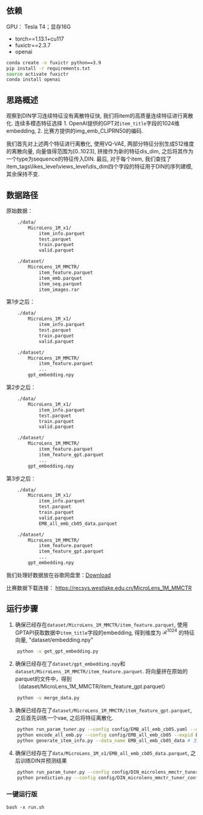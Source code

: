 
## 依赖

GPU： Tesla T4；显存16G

+ torch==1.13.1+cu117
+ fuxictr==2.3.7
+ openai

```sh
conda create -n fuxictr python==3.9
pip install -r requirements.txt
source activate fuxictr
conda install openai
```


## 思路概述
观察到DIN学习连续特征没有离散特征快, 我们将item的高质量连续特征进行离散化. 连续多模态特征选择
    1. OpenAI提供的GPT对`item_title`字段的1024维embedding, 
    2. 比赛方提供的img_emb_CLIPRN50的编码.

我们首先对上述两个特征进行离散化, 使用VQ-VAE, 两部分特征分别生成512维度的离散向量, 向量值得范围为[0..1023], 拼接作为新的特征dis_dim, 之后将其作为一个type为sequence的特征传入DIN. 最后, 对于每个item, 我们查找了item_tags\likes_level\views_level\dis_dim四个字段的特征用于DIN的序列建模, 其余保持不变.

##  数据路径

原始数据：
```txt
    ./data/
        MicroLens_1M_x1/
            item_info.parquet
            test.parquet
            train.parquet
            valid.parquet

    ./dataset/
        MicroLens_1M_MMCTR/
            item_feature.parquet
            item_emb.parquet   
            item_seq.parquet  
            item_images.rar  
```

第1步之后：
```txt
    ./data/
        MicroLens_1M_x1/
            item_info.parquet
            test.parquet
            train.parquet
            valid.parquet

    ./dataset/
        MicroLens_1M_MMCTR/
            item_feature.parquet
            ...
        gpt_embedding.npy
```

第2步之后：
```txt
    ./data/
        MicroLens_1M_x1/
            item_info.parquet
            test.parquet
            train.parquet
            valid.parquet

    ./dataset/
        MicroLens_1M_MMCTR/
            item_feature.parquet
            item_feature_gpt.parquet
            ...
        gpt_embedding.npy
```

第3步之后：
```txt
    ./data/
        MicroLens_1M_x1/
            item_info.parquet
            test.parquet
            train.parquet
            valid.parquet
            EMB_all_emb_cb05_data.parquet

    ./dataset/
        MicroLens_1M_MMCTR/
            item_feature.parquet
            item_feature_gpt.parquet
            ...
        gpt_embedding.npy
```

我们处理好数据放在谷歌网盘里：[Download](https://drive.google.com/drive/folders/1gBLHc1lXqW1IqyihuiBVuExz2LX3sJ_n?usp=sharing)

比赛数据下载连接： https://recsys.westlake.edu.cn/MicroLens_1M_MMCTR

## 运行步骤

1. 确保已经存在`dataset/MicroLens_1M_MMCTR/item_feature.parquet`, 使用GPTAPI获取数据中`item_title`字段的embedding, 得到维度为 $\mathcal{R}^1024$ 的特征向量, "dataset/embedding.npy"

```sh
    python -u get_gpt_embedding.py
```

2. 确保已经存在了`dataset/gpt_embedding.npy`和`dataset/MicroLens_1M_MMCTR/item_feature.parquet`. 将向量拼在原始的parquet的文件中，得到（dataset/MicroLens_1M_MMCTR/item_feature_gpt.parquet）

```sh
    python -u merge_data.py
```

3.  确保已经存在了`dataset/MicroLens_1M_MMCTR/item_feature_gpt.parquet`, 之后首先训练一个vae, 之后将特征离散化.

```sh
    python run_param_tuner.py --config config/EMB_all_emb_cb05.yaml --gpu 0 --script run_all_embedding # 训练
    python encode_all_emb.py --config config/EMB_all_emb_cb05 --expid EMB_cb_allemb_001_89dd7fc0 --gpu 0 # 标注
    python generate_item_info.py --data_name EMB_all_emb_cb05_data # 生成item_info文件
```

4.  确保已经存在了`data/MicroLens_1M_x1/EMB_all_emb_cb05_data.parquet`, 之后训练DIN并预测结果

```sh
    python run_param_tuner.py --config config/DIN_microlens_mmctr_tuner_config_qvq.yaml --gpu 0
    python prediction.py --config config/DIN_microlens_mmctr_tuner_config_qvq --expid DIN_MicroLens_1M_x1_001_22cde3b8 --gpu 0
```


### 一键运行版

`bash -x run.sh`
